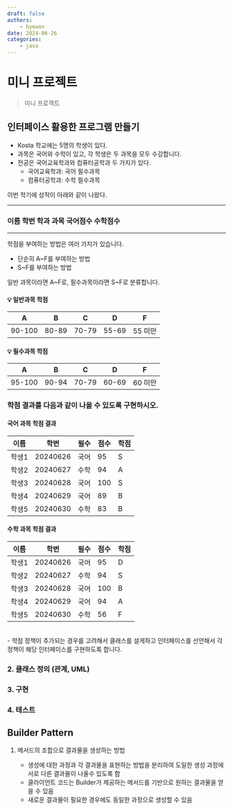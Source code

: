 ```yaml
---
draft: false
authors:
    - hyewon
date: 2024-06-26
categories:
    - java
---
```


# 미니 프로젝트

> 미니 프로젝트

<!-- more -->

## 인터페이스 활용한 프로그램 만들기

-   Kosta 학교에는 5명의 학생이 있다.
-   과목은 국어와 수학이 있고, 각 학생은 두 과목을 모두 수강합니다.
-   전공은 국어교육학과와 컴퓨터공학과 두 가지가 있다.
    -   국어교육학과: 국어 필수과목
    -   컴퓨터공학과: 수학 필수과목

이번 학기에 성적이 아래와 같이 나왔다.

---

### 이름 학번 학과 과목 국어점수 수학점수

---

학점을 부여하는 방법은 여러 가지가 있습니다.

-   단순히 A~F를 부여하는 방법
-   S~F를 부여하는 방법

일반 과목이라면 A~F로, 필수과목이라면 S~F로 분류합니다.

#### 💡 일반과목 학점

| A      | B     | C     | D     | F       |
| ------ | ----- | ----- | ----- | ------- |
| 90-100 | 80-89 | 70-79 | 55-69 | 55 미만 |

#### 💡 필수과목 학점

| A      | B     | C     | D     | F       |
| ------ | ----- | ----- | ----- | ------- |
| 95-100 | 90-94 | 70-79 | 60-69 | 60 미만 |

### 학점 결과를 다음과 같이 나올 수 있도록 구현하시오.

#### 국어 과목 학점 결과

| 이름  | 학번     | 필수 | 점수 | 학점 |
| ----- | -------- | ---- | ---- | ---- |
| 학생1 | 20240626 | 국어 | 95   | S    |
| 학생2 | 20240627 | 수학 | 94   | A    |
| 학생3 | 20240628 | 국어 | 100  | S    |
| 학생4 | 20240629 | 국어 | 89   | B    |
| 학생5 | 20240630 | 수학 | 83   | B    |

#### 수학 과목 학점 결과

| 이름  | 학번     | 필수 | 점수 | 학점 |
| ----- | -------- | ---- | ---- | ---- |
| 학생1 | 20240626 | 국어 | 95   | D    |
| 학생2 | 20240627 | 수학 | 94   | S    |
| 학생3 | 20240628 | 국어 | 100  | B    |
| 학생4 | 20240629 | 국어 | 94   | A    |
| 학생5 | 20240630 | 수학 | 56   | F    |

<br>
-   학점 정책이 추가되는 경우를 고려해서 클래스를 설게하고 인터페이스를 선언해서 각 정책이 해당 인터페이스를 구현하도록 합니다.

### 2. 클래스 정의 (관계, UML)

### 3. 구현

### 4. 테스트

## Builder Pattern

1. 메서드의 조합으로 결과물을 생성하는 방법

    - 생성에 대한 과정과 각 결과물을 표현하는 방법을 분리하여 도일한 생성 과정에 서로 다른 결과물이 나올수 있도록 함
    - 클라이언트 코드는 Builder가 제공하는 메서드를 기반으로 원하는 결과물을 얻을 수 있음
    - 새로운 결과물이 필요한 경우에도 동일한 과정으로 생성할 수 있음

